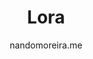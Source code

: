 ---
title: "Lora"
github: https://github.com/nandomoreirame/lora
demo: http://nandomoreira.me/lora/
author: nandomoreira.me
ssg:
  - Jekyll
cms:
  - No Cms
---